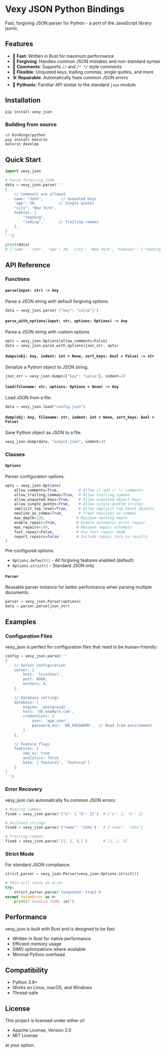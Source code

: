 # Vexy JSON Python Bindings

Fast, forgiving JSON parser for Python - a port of the JavaScript library jsonic.

## Features

- 🚀 **Fast**: Written in Rust for maximum performance
- 🤝 **Forgiving**: Handles common JSON mistakes and non-standard syntax
- 💬 **Comments**: Supports `//` and `/* */` style comments
- 🔧 **Flexible**: Unquoted keys, trailing commas, single quotes, and more
- 🛠️ **Repairable**: Automatically fixes common JSON errors
- 🐍 **Pythonic**: Familiar API similar to the standard `json` module

## Installation

```bash
pip install vexy_json
```

### Building from source

```bash
cd bindings/python
pip install maturin
maturin develop
```

## Quick Start

```python
import vexy_json

# Parse forgiving JSON
data = vexy_json.parse('''
{
    // Comments are allowed
    name: "John",        // Unquoted keys
    'age': 30,          // Single quotes
    "city": "New York",
    hobbies: [
        "reading",
        "coding",       // Trailing commas
    ],
}
''')

print(data)
# {'name': 'John', 'age': 30, 'city': 'New York', 'hobbies': ['reading', 'coding']}
```

## API Reference

### Functions

#### `parse(input: str) -> Any`
Parse a JSON string with default forgiving options.

```python
data = vexy_json.parse('{"key": "value"}')
```

#### `parse_with_options(input: str, options: Options) -> Any`
Parse a JSON string with custom options.

```python
opts = vexy_json.Options(allow_comments=False)
data = vexy_json.parse_with_options(json_str, opts)
```

#### `dumps(obj: Any, indent: int = None, sort_keys: bool = False) -> str`
Serialize a Python object to JSON string.

```python
json_str = vexy_json.dumps({"key": "value"}, indent=2)
```

#### `load(filename: str, options: Options = None) -> Any`
Load JSON from a file.

```python
data = vexy_json.load("config.json")
```

#### `dump(obj: Any, filename: str, indent: int = None, sort_keys: bool = False)`
Save Python object as JSON to a file.

```python
vexy_json.dump(data, "output.json", indent=2)
```

### Classes

#### `Options`
Parser configuration options.

```python
opts = vexy_json.Options(
    allow_comments=True,         # Allow // and /* */ comments
    allow_trailing_commas=True,  # Allow trailing commas
    allow_unquoted_keys=True,    # Allow unquoted object keys
    allow_single_quotes=True,    # Allow single-quoted strings
    implicit_top_level=True,     # Allow implicit top-level objects
    newline_as_comma=True,       # Treat newlines as commas
    max_depth=128,              # Maximum nesting depth
    enable_repair=True,         # Enable automatic error repair
    max_repairs=100,            # Maximum repair attempts
    fast_repair=False,          # Use fast repair mode
    report_repairs=False        # Include repair info in results
)
```

Pre-configured options:
- `Options.default()` - All forgiving features enabled (default)
- `Options.strict()` - Standard JSON only

#### `Parser`
Reusable parser instance for better performance when parsing multiple documents.

```python
parser = vexy_json.Parser(options)
data = parser.parse(json_str)
```

## Examples

### Configuration Files

vexy_json is perfect for configuration files that need to be human-friendly:

```python
config = vexy_json.parse('''
{
    // Server configuration
    server: {
        host: 'localhost',
        port: 8080,
        workers: 4,
    },
    
    // Database settings
    database: {
        engine: 'postgresql',
        host: 'db.example.com',
        credentials: {
            user: 'app_user',
            password_env: 'DB_PASSWORD',  // Read from environment
        }
    },
    
    // Feature flags
    features: {
        new_ui: true
        analytics: false
        beta: ['feature1', 'feature2']
    }
}
''')
```

### Error Recovery

vexy_json can automatically fix common JSON errors:

```python
# Missing commas
fixed = vexy_json.parse('{"a": 1 "b": 2}')  # {'a': 1, 'b': 2}

# Unclosed strings
fixed = vexy_json.parse('{"name": "John')   # {'name': 'John'}

# Trailing commas
fixed = vexy_json.parse('[1, 2, 3,]')       # [1, 2, 3]
```

### Strict Mode

For standard JSON compliance:

```python
strict_parser = vexy_json.Parser(vexy_json.Options.strict())

# This will raise an error
try:
    strict_parser.parse('{unquoted: true}')
except ValueError as e:
    print(f"Invalid JSON: {e}")
```

## Performance

vexy_json is built with Rust and is designed to be fast:

- Written in Rust for native performance
- Efficient memory usage
- SIMD optimizations where available
- Minimal Python overhead

## Compatibility

- Python 3.8+
- Works on Linux, macOS, and Windows
- Thread-safe

## License

This project is licensed under either of:

- Apache License, Version 2.0
- MIT License

at your option.